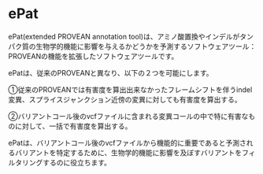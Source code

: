 # ePat

ePat(extended PROVEAN annotation tool)は、アミノ酸置換やインデルがタンパク質の生物学的機能に影響を与えるかどうかを予測するソフトウェアツール：PROVEANの機能を拡張したソフトウェアツールです。

ePatは、従来のPROVEANと異なり、以下の２つを可能にします。

①従来のPROVEANでは有害度を算出出来なかったフレームシフトを伴うindel変異、スプライスジャンクション近傍の変異に対しても有害度を算出する。

②バリアントコール後のvcfファイルに含まれる変異コールの中で特に有害なものに対して、一括で有害度を算出する。

ePatは、バリアントコール後のvcfファイルから機能的に重要であると予測されるバリアントを特定するために、生物学的機能に影響を及ぼすバリアントをフィルタリングするのに役立ちます。


